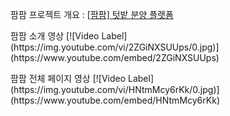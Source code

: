 <p>
  팜팜 프로젝트 개요 : 
  <a className='pjContent' href='https://hellosori.notion.site/4dd1ce5f2f684bf9adf2cb49d631c81b' target='_blank' rel='noopener noreferrer'>[팜팜] 텃밭 분양 플랫폼</a>
</p>

<p>
  팜팜 소개 영상
  [![Video Label](https://img.youtube.com/vi/2ZGiNXSUUps/0.jpg)](https://www.youtube.com/embed/2ZGiNXSUUps)
</p>

<p>
  팜팜 전체 페이지 영상
  [![Video Label](https://img.youtube.com/vi/HNtmMcy6rKk/0.jpg)](https://www.youtube.com/embed/HNtmMcy6rKk)
</p>
